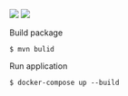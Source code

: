 ![](https://img.shields.io/badge/jdk-1.8-green.svg)
![](https://img.shields.io/badge/docker--compose-1.9.0-blue.svg)

Build package

```
$ mvn bulid
```

Run application

```
$ docker-compose up --build
```
